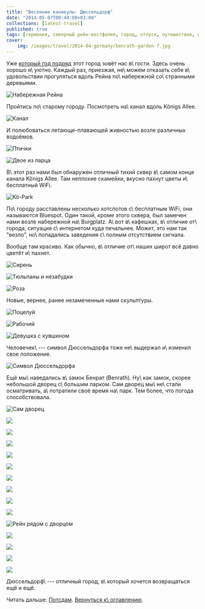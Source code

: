```yaml
---
title: "Весенние каникулы: Дюссельдорф"
date: "2014-05-07T00:40:00+03:00"
collections: [latest-travel]
published: true
tags: [германия, северный рейн-вестфалия, город, отпуск, путешествие, фотки]
cover:
    img: /images/travel/2014-04-germany/benrath-garden-7.jpg
---
```


Уже [который год подряд][2013] этот город зовёт нас в\ гости. Здесь очень хорошо и\ уютно. Каждый раз, приезжая,
не\ можем отказать себе в\ удовольствии прогуляться вдоль Рейна по\ набережной со\ странными деревьями.

![Набережная Рейна](/images/travel/2014-04-germany/dusseldorf-reine-quay.jpg "Набережная Рейна")

<!--more-->

Пройтись по\ старому городу. Посмотреть на\ канал вдоль Königs Allee.

![Канал](/images/travel/2014-04-germany/dusseldorf-konnigs-allee.jpg "Канал")

И полюбоваться летающе-плавающей живностью возле различных водоёмов.

![Птички](/images/travel/2014-04-germany/dusseldorf-birds-1.jpg "Птички")

![Двое из ларца](/images/travel/2014-04-germany/dusseldorf-birds-2.jpg "Двое из ларца")

В\ этот раз нами был обнаружен отличный тихий сквер в\ самом конце канала Königs Allee. Там неплохие скамейки, вкусно
пахнут цветы и\ бесплатный WiFi.

![Kö-Park](/images/travel/2014-04-germany/dusseldorf-public-garden.jpg "Kö-Park")

По\ городу расставлены несколько хотспотов с\ бесплатным WiFi, они называются Bluespot. Один такой, кроме этого сквера,
был замечен нами возле набережной на\ Burgplatz. А\ вот в\ кафешках, в\ отличие от\ города, ситуация с\ интернетом куда
печальнее. Может, это нам так "везло", но\ попадались заведения с\ полным отсутствием сигнала.

Вообще там красиво. Как обычно, в\ отличие от\ наших широт всё давно цветёт и\ пахнет.

![Сирень](/images/travel/2014-04-germany/dusseldorf-beauty-1.jpg "Сирень")

![Тюльпаны и незабудки](/images/travel/2014-04-germany/dusseldorf-beauty-2.jpg "Тюльпаны и незабудки")

![Роза](/images/travel/2014-04-germany/dusseldorf-beauty-3.jpg "Роза")

Новые, вернее, ранее незамеченные нами скульптуры.

![Поцелуй](/images/travel/2014-04-germany/dusseldorf-sculpture-kiss.jpg "Поцелуй")

![Рабочий](/images/travel/2014-04-germany/dusseldorf-sculpture-worker.jpg "Рабочий")

![Девушка с кувшином](/images/travel/2014-04-germany/dusseldorf-sculpture-girl-with-jar.jpg "Девушка с кувшином")

Человечек\ --- символ Дюссельдорфа тоже не\ выдержал и\ изменил свое положение.

![Символ Дюссельдорфа](/images/travel/2014-04-germany/dusseldorf-sculpture-mascot.jpg "Символ Дюссельдорфа")

Ещё мы\ наведались в\ замок Бенрат (Benrath). Ну\ как замок, скорее небольшой дворец с\ большим парком. Сам дворец
мы\ не\ стали осматривать, а\ потратили своё время на\ парк. Тем более, что погода способствовала.

![Сам дворец](/images/travel/2014-04-germany/benrath-schloss.jpg "Сам дворец")

![](/images/travel/2014-04-germany/benrath-garden-1.jpg)

![](/images/travel/2014-04-germany/benrath-garden-2.jpg)

![](/images/travel/2014-04-germany/benrath-garden-3.jpg)

![](/images/travel/2014-04-germany/benrath-garden-4.jpg)

![](/images/travel/2014-04-germany/benrath-garden-5.jpg)

![](/images/travel/2014-04-germany/benrath-garden-6.jpg)

![](/images/travel/2014-04-germany/benrath-garden-7.jpg)

![](/images/travel/2014-04-germany/benrath-garden-8.jpg)

![](/images/travel/2014-04-germany/benrath-garden-9.jpg)

![Рейн рядом с дворцом](/images/travel/2014-04-germany/benrath-garden-10.jpg "Рейн рядом с дворцом")

![](/images/travel/2014-04-germany/benrath-garden-11.jpg)

![](/images/travel/2014-04-germany/benrath-garden-12.jpg)

![](/images/travel/2014-04-germany/benrath-garden-13.jpg)

![](/images/travel/2014-04-germany/benrath-garden-14.jpg)

Дюссельдорф\ --- отличный город, в\ который хочется возвращаться ещё и ещё.

Читать дальше: [Потсдам](/post/potsdam-2014/). [Вернуться к\ оглавлению](/post/spring-break-2014/).

[2013]: /post/dusseldorf/
